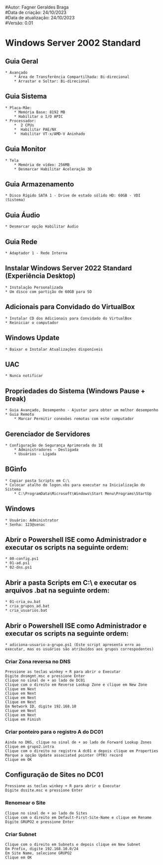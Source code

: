 #Autor: Fagner Geraldes Braga  
#Data de criação: 24/10/2023  
#Data de atualização: 24/10/2023  
#Versão: 0.01  

# Windows Server 2002 Standard  

## Guia Geral  
	* Avançado  
		* Área de Transferência Compartilhada: Bi-direcional  
		* Arrastar e Soltar: Bi-direcional  
## Guia Sistema  
	* Placa-Mãe:   
		* Memória Base: 8192 MB
		* Habilitar o I/O APIC  
	* Processador:   
   		*  2 CPUs  
   		*  Habilitar PAE/NX  
   		*  Habilitar VT-x/AMD-V Aninhado  
## Guia Monitor  
	* Tela
		* Memória de vídeo: 256MB   
		* Desmarcar Habilitar Aceleração 3D  
## Guia Armazenamento  
	* Disco Rígido SATA 1 - Drive de estado sólido HD: 60GB - VDI (Sistema)  
## Guia Áudio  
	* Desmarcar opção Habilitar Áudio  
## Guia Rede  
	* Adaptador 1 - Rede Interna  
## Instalar Windows Server 2022 Standard (Experiência Desktop)  
	* Instalação Personalizada  
	* Um disco com partição de 60GB para SO  
## Adicionais para Convidado do VirtualBox  
	* Instalar CD dos Adicionais para Convidado do VirtualBox  
	* Reiniciar o computador  
## Windows Update  
	* Baixar e Instalar Atualizações disponíveis  
## UAC  
	* Nunca notificar  
## Propriedades do Sistema (Windows Pause + Break)  
	* Guia Avançado, Desempenho - Ajustar para obter um melhor desempenho  
	* Guia Remoto  
    	* Marcar Permitir conexões remotas com este computador  
## Gerenciador de Servidores  
    * Configuração de Segurança Aprimorada do IE  
        * Administradores - Desligada  
        * Usuários - Ligada  
## BGinfo  
	* Copiar pasta Scripts em C:\  
	* Colocar atalho do logon.vbs para executar na Inicialização do Sistema  
    	* C:\ProgramData\Microsoft\Windows\Start Menu\Programs\StartUp  
## Windows  
	* Usuário: Administrator  
	* Senha: 123@senac 
## Abrir o Powershell ISE como Administrador e executar os scripts na seguinte ordem:  
	* 00-config.ps1  
	* 01-ad.ps1  
	* 02-dns.ps1
## Abrir a pasta Scripts em C:\ e executar os arquivos .bat na seguinte ordem:  
	* 01-cria_ou.bat  
	* cria_grupos_ad.bat  
	* cria_usuarios.bat  
## Abrir o Powershell ISE como Administrador e executar os scripts na seguinte ordem:  
	* adiciona-usuario-a-grupo.ps1 (Este script apresenta erro ao executar, mas os usuários são atribuídos aos grupos correspodentes)  
### Criar Zona reversa no DNS
```
Pressione as teclas winkey + R para abrir o Executar
Digite dnsmgmt.msc e pressione Enter
Clique no sinal de + ao lado de DC01
Clique com o direito em Reverse Lookup Zone e clique em New Zone
Clique em Next
Clique em Next
Clique em Next
Clique em Next
Em Network ID, digite 192.168.10
Clique em Next
Clique em Next
Clique em Finish
```
### Criar ponteiro para o registro A do DC01
```
Ainda no DNS, clique no sinal de + ao lado de Forward Lookup Zones
Clique em grupo2.intra
Clique com o direito no registro A dc01 e depois clique em Properties
Marque a opção Update associated pointer (PTR) record
Clique em OK
```
## Configuração de Sites no DC01
```
Pressione as teclas winkey + R para abrir o Executar
Digite dssite.msc e pressione Enter
```
### Renomear o Site
```
Clique no sinal de + ao lado de Sites
Clique com o direito em Default-First-Site-Name e clique em Rename
Digite GRUPO2 e pressione Enter
```
### Criar Subnet
```
Clique com o direito em Subnets e depois clique em New Subnet
Em Prefix, digite 192.168.10.0/24
Em Site Name, selecione GRUPO2
Clique em OK
```




